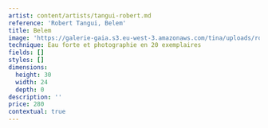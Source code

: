 ```yaml
---
artist: content/artists/tangui-robert.md
reference: 'Robert Tangui, Belem'
title: Belem
image: 'https://galerie-gaia.s3.eu-west-3.amazonaws.com/tina/uploads/robert-tangui/galerie-gaia@Tangui Robert-Belem-Nantes-24x30.jpg'
technique: Eau forte et photographie en 20 exemplaires
fields: []
styles: []
dimensions:
  height: 30
  width: 24
  depth: 0
description: ''
price: 280
contextual: true
---
```


